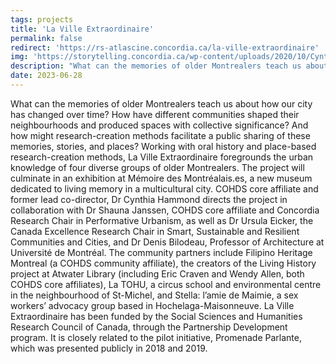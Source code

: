 ```yaml
---
tags: projects
title: 'La Ville Extraordinaire'
permalink: false
redirect: 'https://rs-atlascine.concordia.ca/la-ville-extraordinaire'
img: 'https://storytelling.concordia.ca/wp-content/uploads/2020/10/Cynthia-Hammond-Ville-extraordinaire-resized.jpg' # '/imgs/browse-villex.png'
description: "What can the memories of older Montrealers teach us about how our city has changed over time? How have different communities shaped their neighbourhoods and produced spaces with collective significance? And how might research-creation methods facilitate a public sharing of these memories, stories, and places? Working with oral history and place-based research-creation methods, La Ville Extraordinaire foregrounds the urban knowledge of four diverse groups of older Montrealers. The project will culminate in an exhibition at Mémoire des Montréalais.es, a new museum dedicated to living memory in a multicultural city."
date: 2023-06-28
---
```


What can the memories of older Montrealers teach us about how our city has changed over time? How have different communities shaped their neighbourhoods and produced spaces with collective significance? And how might research-creation methods facilitate a public sharing of these memories, stories, and places? Working with oral history and place-based research-creation methods, La Ville Extraordinaire foregrounds the urban knowledge of four diverse groups of older Montrealers. The project will culminate in an exhibition at Mémoire des Montréalais.es, a new museum dedicated to living memory in a multicultural city. COHDS core affiliate and former lead co-director, Dr Cynthia Hammond directs the project in collaboration with Dr Shauna Janssen, COHDS core affiliate and Concordia Research Chair in Performative Urbanism, as well as Dr Ursula Eicker, the Canada Excellence Research Chair in Smart, Sustainable and Resilient Communities and Cities, and Dr Denis Bilodeau, Professor of Architecture at Université de Montréal. The community partners include Filipino Heritage Montreal (a COHDS community affiliate), the creators of the Living History project at Atwater Library (including Eric Craven and Wendy Allen, both COHDS core affiliates), La TOHU, a circus school and environmental centre in the neighbourhood of St-Michel, and Stella: l’amie de Maimie, a sex workers’ advocacy group based in Hochelaga-Maisonneuve. La Ville Extraordinaire has been funded by the Social Sciences and Humanities Research Council of Canada, through the Partnership Development program. It is closely related to the pilot initiative, Promenade Parlante, which was presented publicly in 2018 and 2019.